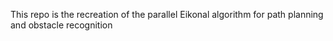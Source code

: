 $\text{This repo is the recreation of the parallel Eikonal algorithm for path planning and obstacle recognition}$
